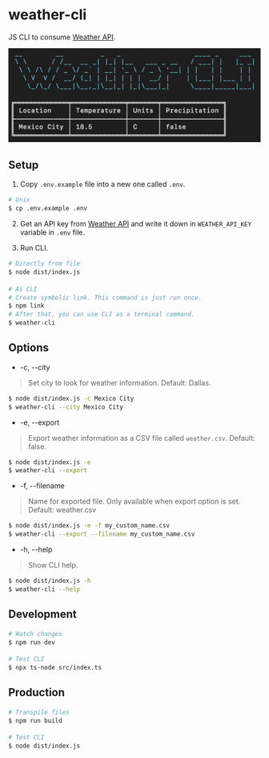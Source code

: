 # weather-cli

JS CLI to consume [Weather API](https://www.weatherapi.com).

![Demo image](./demo.png "Demo image")

## Setup
1. Copy `.env.example` file into a new one called `.env`.
```sh
# Unix
$ cp .env.example .env
```

2. Get an API key from [Weather API](https://www.weatherapi.com) and write it down in `WEATHER_API_KEY` variable in `.env` file.

3. Run CLI.
```sh
# Directly from file
$ node dist/index.js

# As CLI
# Create symbolic link. This command is just run once.
$ npm link
# After that, you can use CLI as a terminal command.
$ weather-cli
```

## Options
- -c, --city
> Set city to look for weather information. Default: Dallas.
```sh
$ node dist/index.js -c Mexico City
$ weather-cli --city Mexico City
```

- -e, --export
> Export weather information as a CSV file called `weather.csv`. Default: false.
```sh
$ node dist/index.js -e
$ weather-cli --export
```

- -f, --filename
> Name for exported file. Only available when export option is set. Default: weather.csv
```sh
$ node dist/index.js -e -f my_custom_name.csv
$ weather-cli --export --filename my_custom_name.csv
```

- -h, --help
> Show CLI help.
```sh
$ node dist/index.js -h
$ weather-cli --help
```

## Development
```sh
# Watch changes
$ npm run dev

# Test CLI
$ npx ts-node src/index.ts
```

## Production
```sh
# Transpile files
$ npm run build

# Test CLI
$ node dist/index.js
```
